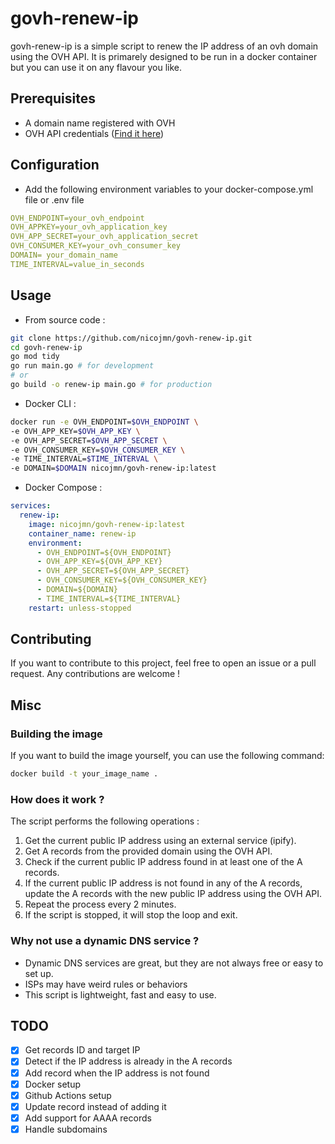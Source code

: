 # govh-renew-ip

govh-renew-ip is a simple script to renew the IP address of an ovh domain using the OVH API. It is primarely designed to be run in
a docker container but you can use it on any flavour you like.

## Prerequisites

- A domain name registered with OVH
- OVH API credentials ([Find it here](https://api.ovh.com/createToken/))

## Configuration

- Add the following environment variables to your docker-compose.yml file or .env file

```yaml
OVH_ENDPOINT=your_ovh_endpoint
OVH_APPKEY=your_ovh_application_key
OVH_APP_SECRET=your_ovh_application_secret
OVH_CONSUMER_KEY=your_ovh_consumer_key
DOMAIN= your_domain_name
TIME_INTERVAL=value_in_seconds
```

## Usage

- From source code :

```bash
git clone https://github.com/nicojmn/govh-renew-ip.git
cd govh-renew-ip
go mod tidy
go run main.go # for development
# or
go build -o renew-ip main.go # for production
```

- Docker CLI :

```bash
docker run -e OVH_ENDPOINT=$OVH_ENDPOINT \
-e OVH_APP_KEY=$OVH_APP_KEY \
-e OVH_APP_SECRET=$OVH_APP_SECRET \
-e OVH_CONSUMER_KEY=$OVH_CONSUMER_KEY \
-e TIME_INTERVAL=$TIME_INTERVAL \
-e DOMAIN=$DOMAIN nicojmn/govh-renew-ip:latest
```

- Docker Compose :

```yaml
services:
  renew-ip:
    image: nicojmn/govh-renew-ip:latest
    container_name: renew-ip
    environment:
      - OVH_ENDPOINT=${OVH_ENDPOINT}
      - OVH_APP_KEY=${OVH_APP_KEY}
      - OVH_APP_SECRET=${OVH_APP_SECRET}
      - OVH_CONSUMER_KEY=${OVH_CONSUMER_KEY}
      - DOMAIN=${DOMAIN}
      - TIME_INTERVAL=${TIME_INTERVAL}
    restart: unless-stopped
```

## Contributing

If you want to contribute to this project, feel free to open an issue or a pull request. Any contributions are welcome !

## Misc

### Building the image

If you want to build the image yourself, you can use the following command:

```bash
docker build -t your_image_name .
```

### How does it work ?

The script performs the following operations :

1. Get the current public IP address using an external service (ipify).
2. Get A records from the provided domain using the OVH API.
3. Check if the current public IP address found in at least one of the A records.
4. If the current public IP address is not found in any of the A records, update the A records with the new public IP address using the OVH API.
5. Repeat the process every 2 minutes.
6. If the script is stopped, it will stop the loop and exit.

### Why not use a dynamic DNS service ?

- Dynamic DNS services are great, but they are not always free or easy to set up.
- ISPs may have weird rules or behaviors
- This script is lightweight, fast and easy to use.



## TODO

- [x] Get records ID and target IP
- [x] Detect if the IP address is already in the A records
- [x] Add record when the IP address is not found
- [x] Docker setup
- [x] Github Actions setup
- [x] Update record instead of adding it
- [x] Add support for AAAA records
- [x] Handle subdomains
